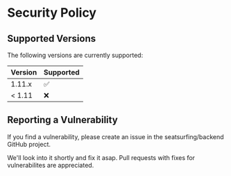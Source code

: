 # Security Policy

## Supported Versions

The following versions are currently supported:

| Version  | Supported          |
| -------- | ------------------ |
| 1.11.x   | :white_check_mark: |
| < 1.11   | :x:                |

## Reporting a Vulnerability

If you find a vulnerability, please create an issue in the seatsurfing/backend GitHub project.

We'll look into it shortly and fix it asap. Pull requests with fixes for vulnerabilites are appreciated.
